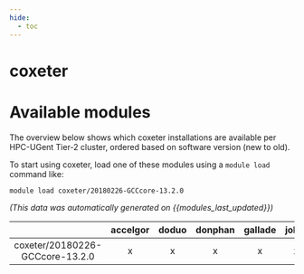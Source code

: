 ```yaml
---
hide:
  - toc
---
```


coxeter
=======

# Available modules


The overview below shows which coxeter installations are available per HPC-UGent Tier-2 cluster, ordered based on software version (new to old).

To start using coxeter, load one of these modules using a `module load` command like:

```shell
module load coxeter/20180226-GCCcore-13.2.0
```

*(This data was automatically generated on {{modules_last_updated}})*

| |accelgor|doduo|donphan|gallade|joltik|litleo|shinx|
| :---: | :---: | :---: | :---: | :---: | :---: | :---: | :---: |
|coxeter/20180226-GCCcore-13.2.0|x|x|x|x|x|x|x|
